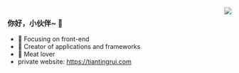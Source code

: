 <img align="right" src="https://github-readme-stats.vercel.app/api?username=tiantingrui&show_icons=true&icon_color=CE1D2D&text_color=718096&bg_color=ffffff&hide_title=true" />

### 你好，小伙伴~ 👋

- :orange_book: Focusing on front-end
- :hammer: Creator of applications and frameworks
- :meat_on_bone: Meat lover
- private website: https://tiantingrui.com
